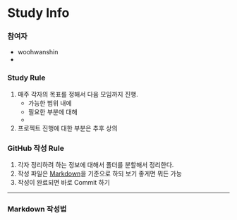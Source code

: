 # Study Info

### 참여자
- woohwanshin
- 

### Study Rule
1. 매주 각자의 목표를 정해서 다음 모임까지 진행.
   * 가능한 범위 내에
   * 필요한 부분에 대해
   * 
2. 프로젝트 진행에 대한 부분은 추후 상의


### GitHub 작성 Rule
1. 각자 정리하려 하는 정보에 대해서 폴더를 분할해서 정리한다.
2. 작성 파일은 [Markdown](#markdown-작성법)을 기준으로 하되 보기 좋게면 뭐든 가능
3. 작성이 완료되면 바로 Commit 하기

---
### Markdown 작성법






